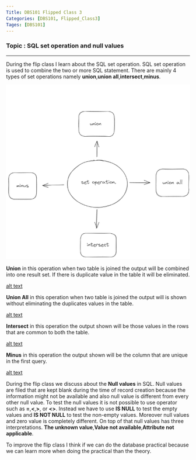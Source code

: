 ```yaml
---
Title: DBS101 Flipped Class 3
Categories: [DBS101, Flipped_Class3]
Tages: [DBS101]
---
```


### Topic : SQL set operation and null values
---
During the flip class I learn about the SQL set operation. SQL set operation is used to combine the two or more SQL statement. There are mainly 4 types of set operations namely **union**,**union all**,**intersect**,**minus**.

![alt text](sqlset.png)

**Union** in this operation when two table is joined the output will be combined into one result set. If there is duplicate value in the table it will be eliminated.

[alt text](union.png)

**Union All** in this operation when two table is joined the output will is shown without eliminating the duplicates values in the table.

[alt text](unionall.png)

**Intersect** in this operation the output shown will be those values in the rows that are common to both the table.

[alt text](intersect.png)

**Minus** in this operation the output shown will be the column that are unique in the first query.

[alt text](minus.png)

During the flip class we discuss about the **Null values** in SQL. Null values are filed that are kept blank during the time of record creation because the information might not be available and also null value is different from every other null value. To test the null values it is not possible to use operator such as **=**,**<**,**>**, or **<>**. Instead we have to use **IS NULL** to test the empty values and **IS NOT NULL** to test the non-empty values. Moreover null values and zero value is completely different. On top of that null values has three interpretations. **The unknown value**,**Value not available**,**Attribute not applicable**.

To improve the flip class I think if we can do the database practical because we can learn more when doing the practical than the theory.
